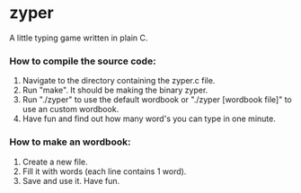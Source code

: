 # zyper
A little typing game written in plain C.

### How to compile the source code:
1. Navigate to the directory containing the zyper.c file.
2. Run "make". It should be making the binary zyper.
3. Run "./zyper" to use the default wordbook or "./zyper [wordbook file]" to use an custom wordbook.
4. Have fun and find out how many word's you can type in one minute.

### How to make an wordbook:
1. Create a new file.
2. Fill it with words (each line contains 1 word).
3. Save and use it. Have fun.
